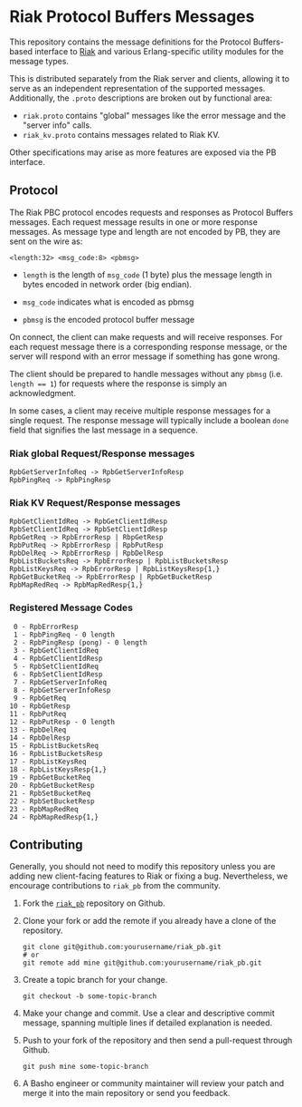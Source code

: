 # Riak Protocol Buffers Messages

This repository contains the message definitions for the Protocol
Buffers-based interface to [Riak](https://github.com/basho/riak) and
various Erlang-specific utility modules for the message types.

This is distributed separately from the Riak server and clients,
allowing it to serve as an independent representation of the supported
messages. Additionally, the `.proto` descriptions are broken out by
functional area:

* `riak.proto` contains "global" messages like the error message and
  the "server info" calls.
* `riak_kv.proto` contains messages related to Riak KV.

Other specifications may arise as more features are exposed via the PB
interface.

## Protocol

The Riak PBC protocol encodes requests and responses as Protocol
Buffers messages.  Each request message results in one or more
response messages.  As message type and length are not encoded by PB,
they are sent on the wire as:

    <length:32> <msg_code:8> <pbmsg>

* `length` is the length of `msg_code` (1 byte) plus the message length
  in bytes encoded in network order (big endian).

* `msg_code` indicates what is encoded as pbmsg

* `pbmsg` is the encoded protocol buffer message

On connect, the client can make requests and will receive responses.
For each request message there is a corresponding response message, or
the server will respond with an error message if something has gone
wrong.

The client should be prepared to handle messages without any `pbmsg`
(i.e. `length == 1`) for requests where the response is simply an
acknowledgment.

In some cases, a client may receive multiple response messages for a
single request. The response message will typically include a boolean
`done` field that signifies the last message in a sequence.

### Riak global Request/Response messages

    RpbGetServerInfoReq -> RpbGetServerInfoResp
    RpbPingReq -> RpbPingResp


### Riak KV Request/Response messages

    RpbGetClientIdReq -> RpbGetClientIdResp
    RpbSetClientIdReq -> RpbSetClientIdResp
    RpbGetReq -> RpbErrorResp | RbpGetResp
    RpbPutReq -> RpbErrorResp | RpbPutResp
    RpbDelReq -> RpbErrorResp | RpbDelResp
    RpbListBucketsReq -> RpbErrorResp | RpbListBucketsResp
    RpbListKeysReq -> RpbErrorResp | RpbListKeysResp{1,}
    RpbGetBucketReq -> RpbErrorResp | RpbGetBucketResp
    RpbMapRedReq -> RpbMapRedResp{1,}

### Registered Message Codes

     0 - RpbErrorResp
     1 - RpbPingReq - 0 length
     2 - RpbPingResp (pong) - 0 length
     3 - RpbGetClientIdReq
     4 - RpbGetClientIdResp
     5 - RpbSetClientIdReq
     6 - RpbSetClientIdResp
     7 - RpbGetServerInfoReq
     8 - RpbGetServerInfoResp
     9 - RpbGetReq
    10 - RpbGetResp
    11 - RpbPutReq
    12 - RpbPutResp - 0 length
    13 - RpbDelReq
    14 - RpbDelResp
    15 - RpbListBucketsReq
    16 - RpbListBucketsResp
    17 - RpbListKeysReq
    18 - RpbListKeysResp{1,}
    19 - RpbGetBucketReq
    20 - RpbGetBucketResp
    21 - RpbSetBucketReq
    22 - RpbSetBucketResp
    23 - RpbMapRedReq
    24 - RpbMapRedResp{1,}

## Contributing

Generally, you should not need to modify this repository unless you
are adding new client-facing features to Riak or fixing a
bug. Nevertheless, we encourage contributions to `riak_pb` from the
community.

1. Fork the [`riak_pb`](https://github.com/basho/riak_pb) repository
   on Github.
2. Clone your fork or add the remote if you already have a clone of
   the repository.

    ```
    git clone git@github.com:yourusername/riak_pb.git
    # or
    git remote add mine git@github.com:yourusername/riak_pb.git
    ```

3. Create a topic branch for your change.

    ```
    git checkout -b some-topic-branch
    ```

4. Make your change and commit. Use a clear and descriptive commit
   message, spanning multiple lines if detailed explanation is needed.
5. Push to your fork of the repository and then send a pull-request
   through Github.

    ```
    git push mine some-topic-branch
    ```

6. A Basho engineer or community maintainer will review your patch and
   merge it into the main repository or send you feedback.
